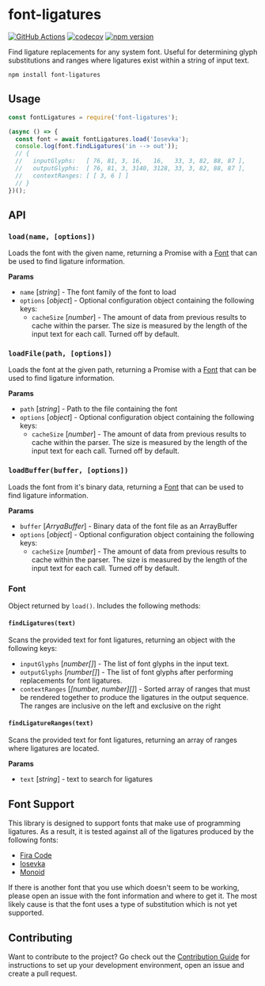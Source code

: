 # font-ligatures

[![GitHub Actions](https://github.com/princjef/font-ligatures/workflows/Build/badge.svg)](https://github.com/princjef/font-ligatures/actions?query=workflow%3ABuild+branch%3Amaster)
[![codecov](https://codecov.io/gh/princjef/font-ligatures/branch/master/graph/badge.svg)](https://codecov.io/gh/princjef/font-ligatures)
[![npm version](https://img.shields.io/npm/v/font-ligatures.svg)](https://npmjs.org/package/font-ligatures)

Find ligature replacements for any system font. Useful for determining glyph
substitutions and ranges where ligatures exist within a string of input text.

```
npm install font-ligatures
```

## Usage

```js
const fontLigatures = require('font-ligatures');

(async () => {
  const font = await fontLigatures.load('Iosevka');
  console.log(font.findLigatures('in --> out'));
  // {
  //   inputGlyphs:   [ 76, 81, 3, 16,   16,   33, 3, 82, 88, 87 ],
  //   outputGlyphs:  [ 76, 81, 3, 3140, 3128, 33, 3, 82, 88, 87 ],
  //   contextRanges: [ [ 3, 6 ] ]
  // }
})();
```

## API

### `load(name, [options])`

Loads the font with the given name, returning a Promise with a [Font](#font)
that can be used to find ligature information.

**Params**

 * `name` [*string*] - The font family of the font to load
 * `options` [*object*] - Optional configuration object containing the following
   keys:
    * `cacheSize` [*number*] - The amount of data from previous results to cache
      within the parser. The size is measured by the length of the input text
      for each call. Turned off by default.

### `loadFile(path, [options])`

Loads the font at the given path, returning a Promise with a [Font](#font) that
can be used to find ligature information.

**Params**

 * `path` [*string*] - Path to the file containing the font
 * `options` [*object*] - Optional configuration object containing the following
   keys:
    * `cacheSize` [*number*] - The amount of data from previous results to cache
      within the parser. The size is measured by the length of the input text
      for each call. Turned off by default.

### `loadBuffer(buffer, [options])`

Loads the font from it's binary data, returning a [Font](#font) that
can be used to find ligature information.

**Params**

 * `buffer` [*ArryaBuffer*] - Binary data of the font file as an ArrayBuffer
 * `options` [*object*] - Optional configuration object containing the following
   keys:
    * `cacheSize` [*number*] - The amount of data from previous results to cache
      within the parser. The size is measured by the length of the input text
      for each call. Turned off by default.

### Font

Object returned by `load()`. Includes the following methods:

#### `findLigatures(text)`

Scans the provided text for font ligatures, returning an object with the
following keys:

 * `inputGlyphs` [*number[]*] - The list of font glyphs in the input text.
 * `outputGlyphs` [*number[]*] - The list of font glyphs after performing
   replacements for font ligatures.
 * `contextRanges` [*[number, number]\[\]*] - Sorted array of ranges that must
   be rendered together to produce the ligatures in the output sequence. The
   ranges are inclusive on the left and exclusive on the right

#### `findLigatureRanges(text)`

Scans the provided text for font ligatures, returning an array of ranges where
ligatures are located.

**Params**

 * `text` [*string*] - text to search for ligatures

## Font Support

This library is designed to support fonts that make use of programming
ligatures. As a result, it is tested against all of the ligatures produced by
the following fonts:

 * [Fira Code][]
 * [Iosevka][]
 * [Monoid][]

If there is another font that you use which doesn't seem to be working, please
open an issue with the font information and where to get it. The most likely
cause is that the font uses a type of substitution which is not yet supported.

## Contributing

Want to contribute to the project? Go check out the [Contribution 
Guide](CONTRIBUTING.md) for instructions to set up your development 
environment, open an issue and create a pull request.

[Fira Code]: https://github.com/tonsky/FiraCode
[Iosevka]: https://be5invis.github.io/Iosevka
[Monoid]: https://larsenwork.com/monoid
